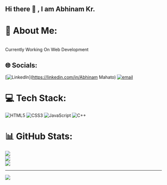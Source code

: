## Hi there 👋 , I am Abhinam Kr.


<!--
**AbhiMahto/AbhiMahto** is a ✨ _special_ ✨ repository because its `README.md` (this file) appears on your GitHub profile.

Here are some ideas to get you started:

- 🔭 I’m currently working on ...
- 🌱 I’m currently learning ...
- 👯 I’m looking to collaborate on ...
- 🤔 I’m looking for help with ...
- 💬 Ask me about ...
- 📫 How to reach me: ...
- 😄 Pronouns: ...
- ⚡ Fun fact: ...
-->
# 💫 About Me:
<br>Currently Working On Web Development


## 🌐 Socials:
[![LinkedIn](https://img.shields.io/badge/LinkedIn-%230077B5.svg?logo=linkedin&logoColor=white)](https://linkedin.com/in/Abhinam Mahato) [![email](https://img.shields.io/badge/Email-D14836?logo=gmail&logoColor=white)](mailto:abhinamkumar2222@gmail.com) 

# 💻 Tech Stack:
![HTML5](https://img.shields.io/badge/html5-%23E34F26.svg?style=for-the-badge&logo=html5&logoColor=white) ![CSS3](https://img.shields.io/badge/css3-%231572B6.svg?style=for-the-badge&logo=css3&logoColor=white) ![JavaScript](https://img.shields.io/badge/javascript-%23323330.svg?style=for-the-badge&logo=javascript&logoColor=%23F7DF1E) ![C++](https://img.shields.io/badge/c++-%2300599C.svg?style=for-the-badge&logo=c%2B%2B&logoColor=white)
# 📊 GitHub Stats:
![](https://github-readme-stats.vercel.app/api?username=AbhiMahto&theme=dark&hide_border=true&include_all_commits=false&count_private=false)<br/>
![](https://github-readme-streak-stats.herokuapp.com/?user=AbhiMahto&theme=dark&hide_border=true)<br/>
![](https://github-readme-stats.vercel.app/api/top-langs/?username=AbhiMahto&theme=dark&hide_border=true&include_all_commits=false&count_private=false&layout=compact)

---
[![](https://visitcount.itsvg.in/api?id=AbhiMahto&icon=0&color=0)](https://visitcount.itsvg.in)

<!-- Proudly created with GPRM ( https://gprm.itsvg.in ) -->

